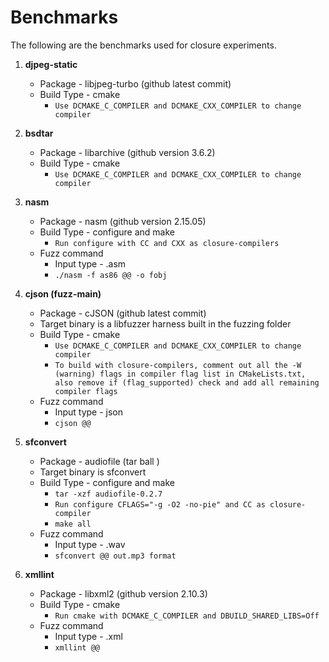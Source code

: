 # Benchmarks

The following are the benchmarks used for closure experiments.

1. **djpeg-static**
    - Package - libjpeg-turbo (github latest commit)
    - Build Type - cmake
        - `Use DCMAKE_C_COMPILER and DCMAKE_CXX_COMPILER to change compiler`

2. **bsdtar**
    - Package - libarchive (github version 3.6.2)
    - Build Type - cmake 
        - `Use DCMAKE_C_COMPILER and DCMAKE_CXX_COMPILER to change compiler`

3. **nasm**
    - Package - nasm (github version 2.15.05)
    - Build Type - configure and make 
        - `Run configure with CC and CXX as closure-compilers`
    - Fuzz command
        - Input type - .asm
        - `./nasm -f as86 @@ -o fobj`

4. **cjson (fuzz-main)**
    - Package - cJSON (github latest commit)
    - Target binary is a libfuzzer harness built in the fuzzing folder
    - Build Type - cmake
        - `Use DCMAKE_C_COMPILER and DCMAKE_CXX_COMPILER to change compiler`
        - `To build with closure-compilers, comment out all the -W (warning) flags in compiler flag list
        in CMakeLists.txt, also remove if (flag_supported) check and add all remaining compiler flags`
    - Fuzz command
        - Input type - json
        - `cjson @@`


5. **sfconvert**
    - Package - audiofile (tar ball )
    - Target binary is sfconvert
    - Build Type - configure and make
        - `tar -xzf audiofile-0.2.7`
        - `Run configure CFLAGS="-g -O2 -no-pie" and CC as closure-compiler`
        - `make all`
    - Fuzz command
        - Input type - .wav
        - `sfconvert @@ out.mp3 format`

6. **xmllint**
    - Package - libxml2 (github version 2.10.3)
    - Build Type - cmake
        - `Run cmake with DCMAKE_C_COMPILER and DBUILD_SHARED_LIBS=Off`
    - Fuzz command 
        - Input type - .xml
        - `xmllint @@` 